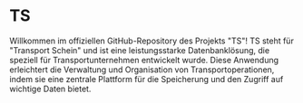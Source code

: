 # TS
Willkommen im offiziellen GitHub-Repository des Projekts "TS"! TS steht für "Transport Schein" und ist eine leistungsstarke Datenbanklösung, die speziell für Transportunternehmen entwickelt wurde. Diese Anwendung erleichtert die Verwaltung und Organisation von Transportoperationen, indem sie eine zentrale Plattform für die Speicherung und den Zugriff auf wichtige Daten bietet.
